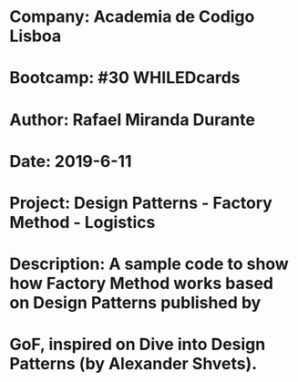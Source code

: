 # Company: Academia de Codigo Lisboa
# Bootcamp: #30 WHILEDcards
# Author: Rafael Miranda Durante
# Date: 2019-6-11
# Project: Design Patterns - Factory Method - Logistics
#
# Description: A sample code to show how Factory Method works based on Design Patterns published by
# GoF, inspired on Dive into Design Patterns (by Alexander Shvets).

